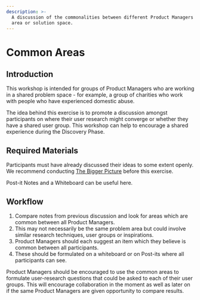 ```yaml
---
description: >-
  A discussion of the commonalities between different Product Managers problem
  area or solution space.
---
```


# Common Areas

## Introduction

This workshop is intended for groups of Product Managers who are working in a shared problem space - for example, a group of charities who work with people who have experienced domestic abuse.

The idea behind this exercise is to promote a discussion amongst participants on where their user research might converge or whether they have a shared user group. This workshop can help to encourage a shared experience during the Discovery Phase.

## Required Materials

Participants must have already discussed their ideas to some extent openly. We recommend conducting [The Bigger Picture](the-bigger-picture.md) before this exercise.

Post-it Notes and a Whiteboard can be useful here.

## Workflow

1. Compare notes from previous discussion and look for areas which are common between all Product Managers.
2. This may not necessarily be the same problem area but could involve similar research techniques, user groups or inspirations.
3. Product Managers should each suggest an item which they believe is common between all participants. 
4. These should be formulated on a whiteboard or on Post-its where all participants can see. 

Product Managers should be encouraged to use the common areas to formulate user-research questions that could be asked to each of their user groups. This will encourage collaboration in the moment as well as later on if the same Product Managers are given opportunity to compare results.

